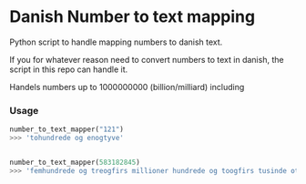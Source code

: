 # Danish Number to text mapping
Python script to handle mapping numbers to danish text.

If you for whatever reason need to convert numbers to text in danish, the script in this repo can handle it.

Handels numbers up to 1000000000 (billion/milliard) including

### Usage
```python
number_to_text_mapper("121")
>>> 'tohundrede og enogtyve'


number_to_text_mapper(583182845)
>>> 'femhundrede og treogfirs millioner hundrede og toogfirs tusinde ottehundrede og femogfyrre'

```






